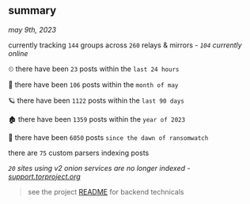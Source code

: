 
## summary
_may 9th, 2023_

currently tracking `144` groups across `260` relays & mirrors - _`104` currently online_

⏲ there have been `23` posts within the `last 24 hours`

🦈 there have been `106` posts within the `month of may`

🪐 there have been `1122` posts within the `last 90 days`

🏚 there have been `1359` posts within the `year of 2023`

🦕 there have been `6050` posts `since the dawn of ransomwatch`

there are `75` custom parsers indexing posts

_`20` sites using v2 onion services are no longer indexed - [support.torproject.org](https://support.torproject.org/onionservices/v2-deprecation/)_

> see the project [README](https://github.com/joshhighet/ransomwatch#ransomwatch--) for backend technicals
